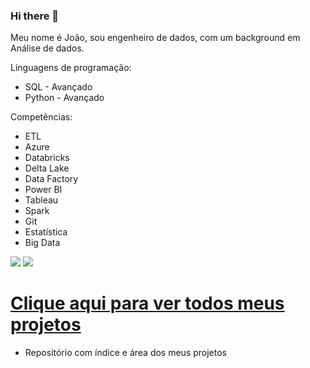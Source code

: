 ### Hi there 👋
Meu nome é João, sou engenheiro de dados, com um background em Análise de dados.

Linguagens de programação:

- SQL    - Avançado
- Python - Avançado

Competências:

- ETL
- Azure
- Databricks
- Delta Lake
- Data Factory
- Power BI
- Tableau
- Spark
- Git
- Estatística
- Big Data


<a href = "mailto:rosseto.analytics@gmail.com"><img loading="lazy" src="https://img.shields.io/badge/Gmail-D14836?style=for-the-badge&logo=gmail&logoColor=white" target="_blank"></a> <a href="https://www.linkedin.com/in/joaorosseto//" target="_blank"><img loading="lazy" src="https://img.shields.io/badge/-LinkedIn-%230077B5?style=for-the-badge&logo=linkedin&logoColor=white" target="_blank"></a>   


# [Clique aqui para ver todos meus projetos](https://github.com/RossetoAnalytics/Repository)
- Repositório com índice e área dos meus projetos 
